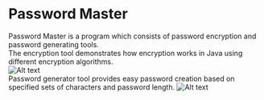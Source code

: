 # Password Master
Password Master is a program which consists of password encryption and password generating tools.<br />
The encryption tool demonstrates how encryption works in Java using different encryption algorithms.<br />
![Alt text](passwordmaster/master.JPG?raw=true)
<br />
Password generator tool provides easy password creation based on specified sets of characters and password length.
![Alt text](passwordmaster/master.JPG?raw=true)

